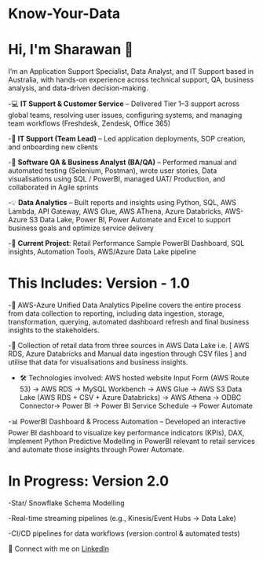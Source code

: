 # Know-Your-Data


# Hi, I'm Sharawan 👋

I’m an Application Support Specialist, Data Analyst, and IT Support based in Australia, with hands-on experience across technical support, QA, business analysis, and data-driven decision-making.

-💻 **IT Support & Customer Service** – Delivered Tier 1–3 support across global teams, resolving user issues, configuring systems, and managing team workflows (Freshdesk, Zendesk, Office 365)

-🧩 **IT Support (Team Lead)** – Led application deployments, SOP creation, and onboarding new clients

-🧪 **Software QA & Business Analyst (BA/QA)** – Performed manual and automated testing (Selenium, Postman), wrote user stories, Data visualisations using SQL / PowerBI, managed UAT/ Production, and collaborated in Agile sprints

-💡 **Data Analytics** – Built reports and insights using Python, SQL, AWS Lambda, API Gateway, AWS Glue, AWS AThena, Azure Databricks, AWS-Azure S3 Data Lake, Power BI, Power Automate and Excel to support business goals and optimize service delivery

-🚀 **Current Project**: Retail Performance Sample PowerBI Dashboard, SQL insights, Automation Tools, AWS/Azure Data Lake pipeline

# This Includes: Version - 1.0

-🧠 AWS-Azure Unified Data Analytics Pipeline covers the entire process from data collection to reporting, including data ingestion, storage, transformation, querying, automated dashboard refresh and final business insights to the stakeholders.

-🔗 Collection of retail data from three sources in AWS Data Lake i.e. [ AWS RDS, Azure Databricks and Manual data ingestion through CSV files ] and utilise that data for visualisations and business insights.

- 🛠 Technologies involved:
AWS hosted website Input Form (AWS Route 53) → AWS RDS → MySQL Workbench → AWS Glue → AWS S3 Data Lake (AWS RDS + CSV + Azure Databricks) → AWS Athena → ODBC Connector→ Power BI → Power BI Service Schedule → Power Automate

-📊 PowerBI Dashboard & Process Automation – Developed an interactive Power BI dashboard to visualize key performance indicators (KPIs), DAX, Implement Python Predictive Modelling in PowerBI relevant to retail services and automate those insights through Power Automate.

# In Progress: Version 2.0

-Star/ Snowflake Schema Modelling

-Real-time streaming pipelines (e.g., Kinesis/Event Hubs → Data Lake)

-CI/CD pipelines for data workflows (version control & automated tests)


🔗 Connect with me on [LinkedIn](https://www.linkedin.com/in/sharawan-thapa-6aa108123)

